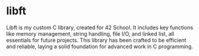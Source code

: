 # libft
Libft is my custom C library, created for 42 School. It includes key functions like memory management, string handling, file I/O, and linked list, all essentials for future projects. This library has been crafted to be efficient and reliable, laying a solid foundation for advanced work in C programming.
